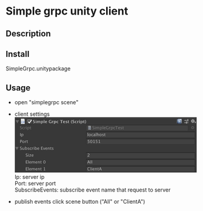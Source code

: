 # Simple grpc unity client

## Description


## Install
SimpleGrpc.unitypackage

## Usage
- open "simplegrpc scene"

- client settings
![](screenshot/setting.png)  
Ip: server ip  
Port: server port  
SubscribeEvents: subscribe event name that request to server  

- publish events
click scene button ("All" or "ClientA")


